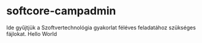 softcore-campadmin
==================
Ide gyűjtjük a Szoftvertechnológia gyakorlat féléves feladatához szükséges fájlokat.
Hello World
